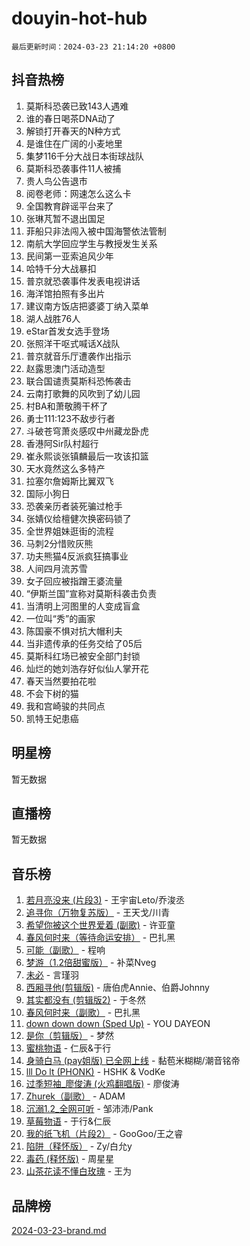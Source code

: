 # douyin-hot-hub

`最后更新时间：2024-03-23 21:14:20 +0800`

## 抖音热榜

1. 莫斯科恐袭已致143人遇难
1. 谁的春日喝茶DNA动了
1. 解锁打开春天的N种方式
1. 是谁住在广阔的小麦地里
1. 集梦116千分大战日本街球战队
1. 莫斯科恐袭事件11人被捕
1. 贵人鸟公告退市
1. 阅卷老师：网速怎么这么卡
1. 全国教育辟谣平台来了
1. 张琳芃暂不退出国足
1. 菲船只非法闯入被中国海警依法管制
1. 南航大学回应学生与教授发生关系
1. 民间第一亚索追风少年
1. 哈特千分大战暴扣
1. 普京就恐袭事件发表电视讲话
1. 海洋馆拍照有多出片
1. 建议南方饭店把婆婆丁纳入菜单
1. 湖人战胜76人
1. eStar首发女选手登场
1. 张照洋干呕式喊话X战队
1. 普京就音乐厅遭袭作出指示
1. 赵露思澳门活动造型
1. 联合国谴责莫斯科恐怖袭击
1. 云南打歌舞的风吹到了幼儿园
1. 村BA和萧敬腾干杯了
1. 勇士111:123不敌步行者
1. 斗破苍穹萧炎感叹中州藏龙卧虎
1. 香港阿Sir队村超行
1. 崔永熙谈张镇麟最后一攻该扣篮
1. 天水竟然这么多特产
1. 拉塞尔詹姆斯比翼双飞
1. 国际小狗日
1. 恐袭亲历者装死骗过枪手
1. 张婧仪给檀健次换密码锁了
1. 全世界姐妹逛街的流程
1. 马刺2分惜败灰熊
1. 功夫熊猫4反派疯狂搞事业
1. 人间四月流苏雪
1. 女子回应被指蹭王婆流量
1. “伊斯兰国”宣称对莫斯科袭击负责
1. 当清明上河图里的人变成盲盒
1. 一位叫“秀”的画家
1. 陈国豪不惧对抗大帽利夫
1. 当非遗传承的任务交给了05后
1. 莫斯科红场已被安全部门封锁
1. 灿烂的她刘浩存好似仙人掌开花
1. 春天当然要拍花啦
1. 不会下树的猫
1. 我和宫崎骏的共同点
1. 凯特王妃患癌

## 明星榜

暂无数据

## 直播榜

暂无数据

## 音乐榜

1. [若月亮没来 (片段3)](https://sf3-cdn-tos.douyinstatic.com/obj/tos-cn-ve-2774/okfyEUsGW1B1ovJi5JiN9IjvAT2lMwA054GoEB) - 王宇宙Leto/乔浚丞
1. [追寻你（万物复苏版）](https://sf6-cdn-tos.douyinstatic.com/obj/tos-cn-ve-2774/oYeAZJsbjIDit9APmBg8u6uDUQnHmoCf3gbo74) - 王天戈/川青
1. [希望你被这个世界爱着 (副歌)](https://sf5-hl-cdn-tos.douyinstatic.com/obj/tos-cn-ve-2774/oUHCmWQfZlE3QQBKBeD8rCFLpJzPgCpImhsxMt) - 许亚童
1. [春风何时来（等待命运安排）](https://sf5-hl-cdn-tos.douyinstatic.com/obj/tos-cn-ve-2774/oICBNbD3gelMfB4WgiD1KI2jQtXZE2FgHLwtsl) - 巴扎黑
1. [可能（副歌）](https://sf6-cdn-tos.douyinstatic.com/obj/tos-cn-ve-2774/cde1731888894259b333569393c2fb51) - 程响
1. [梦游（1.2倍甜蜜版）](https://sf5-hl-cdn-tos.douyinstatic.com/obj/tos-cn-ve-2774/o4gyAUm8hwufoEABmwVIiQtHsFuGzAEEWtNMzo) - 补菜Nveg
1. [未必](https://sf5-hl-cdn-tos.douyinstatic.com/obj/tos-cn-ve-2774/ogntQMFnKQDZUgTCYuJgfLEtleYZZFxBQqhhFB) - 言瑾羽
1. [西厢寻他(剪辑版)](https://sf6-cdn-tos.douyinstatic.com/obj/tos-cn-ve-2774/oUsAVfAQKlRNxEv5qxvIB8o5qmIWUcXbzJKJhw) - 唐伯虎Annie、伯爵Johnny
1. [其实都没有 (剪辑版2)](https://sf5-hl-cdn-tos.douyinstatic.com/obj/tos-cn-ve-2774/oEBNQenHZtBhxYjGgUDQk0BCHTigQafgFlbQ7k) - 于冬然
1. [春风何时来（副歌）](https://sf6-cdn-tos.douyinstatic.com/obj/tos-cn-ve-2774/ow7tbAiAWI2giBUrmu0hMMh3UYP3ZXdbDYiXd) - 巴扎黑
1. [down down down (Sped Up)](https://sf5-hl-cdn-tos.douyinstatic.com/obj/tos-cn-ve-2774/ow80iABiXIO9DsFwK6WeZKMaJRi3BPJAotDy8m) - YOU DAYEON
1. [是你（剪辑版）](https://sf5-hl-cdn-tos.douyinstatic.com/obj/tos-cn-ve-2774/46019dae783c4c969944217fe1cfafc4) - 梦然
1. [蜜桃物语](https://sf5-hl-cdn-tos.douyinstatic.com/obj/tos-cn-ve-2774/oIhOSCZtIACtYU4XQkngiW9kCBfVD1Fz9IYeqL) - 仁辰&于行
1. [身骑白马 (pay姐版) 已全网上线](https://sf5-hl-cdn-tos.douyinstatic.com/obj/tos-cn-ve-2774/oQLO5ZgLsFkaDhdIIveF2zUCgfweY0gWaH4AQG) - 黏苞米糊糊/潮音铭帝
1. [lll Do lt (PHONK)](https://sf5-hl-cdn-tos.douyinstatic.com/obj/tos-cn-ve-2774/osfNbddrZl4hIgEDk6kFftBDBJ1X8MZxH1QCOB) - HSHK & VodKe
1. [过季短袖_廖俊涛 (火鸡翻唱版)](https://sf5-hl-cdn-tos.douyinstatic.com/obj/tos-cn-ve-2774/ogQVJl0tRBKxQgZji7YClFEBrVDeHpPTWfCZbQ) - 廖俊涛
1. [Zhurek（副歌）](https://sf3-cdn-tos.douyinstatic.com/obj/tos-cn-ve-2774/ooQm8FBZQDlf0btEYgVpCcSCQfrdJGBEKZYBGS) - ADAM
1. [沉溺1.2_全网可听](https://sf5-hl-cdn-tos.douyinstatic.com/obj/tos-cn-ve-2774/ok2QoiBqsWAX9McZmWiI9gAB0EzwD4Xj6yfmtH) - 邹沛沛/Pank
1. [草莓物语](https://sf5-hl-cdn-tos.douyinstatic.com/obj/tos-cn-ve-2774/okynhJ7jEAIIZBfsLgYMEI8QC3WbQNN66RKzhT) - 于行&仁辰
1. [我的纸飞机（片段2）](https://sf6-cdn-tos.douyinstatic.com/obj/tos-cn-ve-2774/oM2ZrKcg2CD5AeRB2gkeXOFB1IxAGJdZPazYHf) - GooGoo/王之睿
1. [陷阱（释怀版）](https://sf3-cdn-tos.douyinstatic.com/obj/tos-cn-ve-2774/oE8C21LeZrzKLDFfQYgMzx4GAIHageG5IzayY7) - Zy/白允y
1. [毒药 (释怀版)](https://sf5-hl-cdn-tos.douyinstatic.com/obj/tos-cn-ve-2774/oYILMEAzspdZBIzy4frJNB8ZHPHWAhiwowd4Ad) - 周星星
1. [山茶花读不懂白玫瑰](https://sf5-hl-cdn-tos.douyinstatic.com/obj/tos-cn-ve-2774/osfn8B7DktrRHEPJgPCfDbw7QDQEkwC16BxZg9) - 王为

## 品牌榜

[2024-03-23-brand.md](2024-03-23-brand.md)
